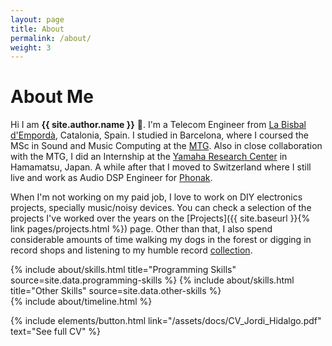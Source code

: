 ```yaml
---
layout: page
title: About
permalink: /about/
weight: 3
---
```


# **About Me**

Hi I am **{{ site.author.name }}** :wave:. I'm a Telecom Engineer from [La Bisbal d'Empordà](https://en.wikipedia.org/wiki/La_Bisbal_d%27Empord%C3%A0), Catalonia, Spain. I studied in Barcelona, where I coursed the MSc in Sound and Music Computing at the [MTG](https://www.upf.edu/web/mtg). Also in close collaboration with the MTG, I did an Internship at the [Yamaha Research Center](https://www.yamaha.com/en/about/research/) in Hamamatsu, Japan. A while after that I moved to Switzerland where I still live and work as Audio DSP Engineer for [Phonak](https://www.phonak.com).

When I'm not working on my paid job, I love to work on DIY electronics projects, specially music/noisy devices. You can check a selection of the projects I've worked over the years on the [Projects]({{ site.baseurl }}{% link pages/projects.html %}) page. Other than that, I also spend considerable amounts of time walking my dogs in the forest or digging in record shops and listening to my humble record [collection](https://www.discogs.com/es/user/ratatech/collection).


<div class="row">
{% include about/skills.html title="Programming Skills" source=site.data.programming-skills %}
{% include about/skills.html title="Other Skills" source=site.data.other-skills %}
</div>

<div class="row">
{% include about/timeline.html %}
</div>
<p class="text-center"> {% include elements/button.html link="/assets/docs/CV_Jordi_Hidalgo.pdf" text="See full CV" %} </p>
